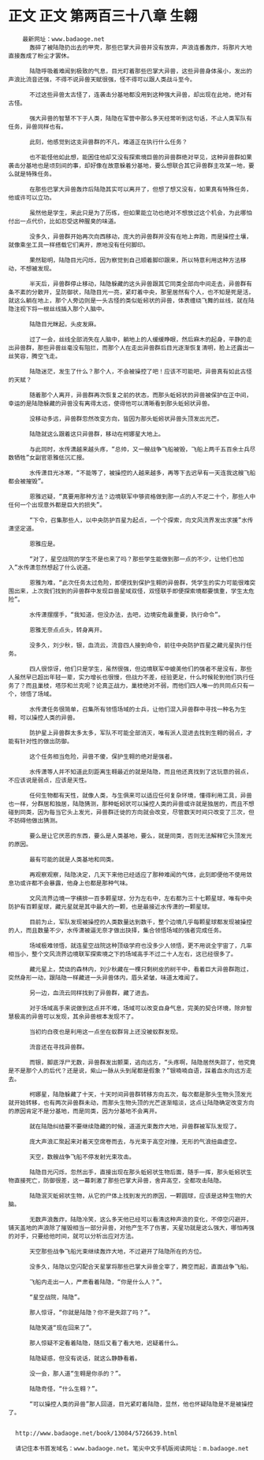# 正文 正文 第两百三十八章 生翱
        最新网址：www.badaoge.net
          轰碎了被陆隐扔出去的甲壳，那些巴掌大异兽并没有放弃，声浪连番轰炸，将那片大地直接轰成了粉尘才罢休。
      
          陆隐呼吸着难闻到极致的气息，目光盯着那些巴掌大异兽，这些异兽身体虽小，发出的声浪比流音还强，不得不说异兽天赋很强，怪不得可以跟人类战斗至今。
      
          不过这些异兽太古怪了，连袭击分基地都没用到这种强大异兽，却出现在此地，绝对有古怪。
      
          强大异兽的智慧不下于人类，陆隐在军营中那么多天经常听到这句话，不止人类军队有任务，异兽同样也有。
      
          此刻，他感觉到这支异兽群的不凡，难道正在执行什么任务？
      
          也不能怪他如此想，能困住他却又没有探索境巨兽的异兽群绝对罕见，这种异兽群如果袭击分基地也是顷刻间的事，却好像在故意躲着分基地，要么想联合其它异兽群主攻某一地，要么就是特殊任务。
      
          在那些巴掌大异兽轰炸后陆隐其实可以离开了，但想了想又没有，如果真有特殊任务，他或许可以立功。
      
          虽然他是学生，来此只是为了历练，但如果能立功也绝对不想放过这个机会，为此哪怕付出一点代价，比如忍受这种腥臭的味道。
      
          没多久，异兽群开始再次向西移动，庞大的异兽群并没有在地上奔跑，而是操控土壤，就像乘坐工具一样搭载它们离开，原地没有任何脚印。
      
          果然聪明，陆隐目光闪烁，因为察觉到自己顺着脚印跟来，所以特意利用这种方法移动，不想被发现。
      
          半天后，异兽群停止移动，陆隐躲藏的这头异兽跟其它同类全部向中间走去，异兽群有条不紊的分散开，呈防御状，陆隐目光一亮，紧盯着中央，那里居然有个人，也不知是死是活，就这么躺在地上，那个人旁边则是一头古怪的类似蚯蚓状的异兽，体表缠绕飞舞的丝线，就在陆隐注视下将一根丝线插入那个人脑中。
      
          陆隐目光眯起，头皮发麻。
      
          过了一会，丝线全部消失在人脑中，躺地上的人缓缓睁眼，然后麻木的起身，平静的走出异兽群，那些异兽丝毫没有阻拦，而那个人在走出异兽群后目光逐渐恢复清明，脸上还露出一丝笑容，腾空飞走。
      
          陆隐迷茫，发生了什么？那个人，不会被操控了吧！应该不可能吧，异兽真有如此古怪的天赋？
      
          随着那个人离开，异兽群再次恢复之前的状态，而那头蚯蚓状的异兽被保护在正中间，幸运的是陆隐躲藏的异兽没有离得太远，使得他可以清晰看到那头蚯蚓状异兽。
      
          没移动多远，异兽群忽然改变方向，皆因为那头蚯蚓状异兽头顶发出光芒。
      
          陆隐就这么跟着这只异兽群，移动在柯娜星大地上。
      
          与此同时，水传潇越来越头疼，“总帅，又一艘战争飞船被毁，飞船上两千五百余士兵尽数牺牲”女副官恩雅低沉汇报。
      
          水传潇目光冰寒，“不能等了，被操控的人越来越多，再等下去迟早有一天连我这艘飞船都会被摧毁”。
      
          恩雅迟疑，“真要用那种方法？边境联军中够资格做到那一点的人不足二十个，那些人中任何一个出现意外都是巨大的损失”。
      
          “下令，召集那些人，以中央防护百星为起点，一个个探索，向文风流界发出求援”水传潇坚定道。
      
          恩雅应是。
      
          “对了，星空战院的学生不是也来了吗？那些学生能做到那一点的不少，让他们也加入”水传潇忽然想起了什么说道。
      
          恩雅为难，“此次任务太过危险，即便找到保护生翱的异兽群，凭学生的实力可能很难突围出来，上次我们找到的异兽群中发现巨兽星域双怪，双怪联手即便探索境都要慎重，学生太危险”。
      
          水传潇摆摆手，“我知道，但没办法，去吧，边境安危最重要，执行命令”。
      
          恩雅无奈点点头，转身离开。
      
          没多久，刘少秋，银，血流云，流音四人接到命令，前往中央防护百星之藏元星执行任务。
      
          四人很惊讶，他们只是学生，虽然很强，但边境联军中媲美他们的强者不是没有，那些人虽然早已超出年轻一辈，实力增长也很慢，但战力不差，经验更足，什么时候轮到他们执行任务了？而且巢枝，塔莎和兰克呢？论真正战力，巢枝绝对不弱，而他们四人唯一的共同点只有一个，领悟了场域。
      
          水传潇任务很简单，召集所有领悟场域的士兵，让他们混入异兽群中寻找一种名为生翱，可以操控人类的异兽。
      
          防护星上异兽群太多太多，军队不可能全部消灭，唯有派人混进去找到生翱的弱点，才能有针对性的做出防御。
      
          这个任务相当危险，异兽不傻，保护生翱的绝对是强者。
      
          水传潇等人并不知道此刻距离生翱最近的就是陆隐，而且他还真找到了这玩意的弱点，不应该说是弱点，应该是天性。
      
          任何生物都有天性，就像人类，与生俱来可以适应任何复杂环境，懂得利用工具，异兽也一样，分群居和独居，陆隐猜测，那种蚯蚓状可以操控人类的异兽或许就是独居的，而且不想碰到同类，因为每当它头上发光，异兽群迁徙的方向就会改变，尽管数天时间只改变了三次，但不妨碍他做出猜测。
      
          要么是让它厌恶的东西，要么是人类基地，要么，就是同类，否则无法解释它头顶发光的原因。
      
          最有可能的就是人类基地和同类。
      
          再观察观察，陆隐决定，几天下来他已经适应了那种难闻的气体，此刻即便他不使用敛息功或许都不会暴露，他身上也都是那种气味。
      
          文风流界边境一字横排一百多颗星球，分为左右中，左右都为三十七颗星球，唯有中央防护有百颗星球，藏元星就是其中最大的一颗，也是最接近水传潇的一颗星球。
      
          目前为止，军队发现被操控的人类数量达到数千，整个边境几乎每颗星球都发现被操控的人，而且数量不少，水传潇被逼无奈才做出抉择，集合领悟场域的强者完成任务。
      
          场域极难领悟，就连星空战院这种顶级学府也没多少人领悟，更不用说全宇宙了，几率相当小，整个文风流界边境联军探索境之下的场域高手不过二十人左右，这已经很多了。
      
          藏元星上，焚烧的森林内，刘少秋藏在一棵只剩树皮的树干中，看着巨大异兽群跑过，突然身形一动，跟陆隐一样藏进一头异兽体内，眉头紧皱，味道太难闻了。
      
          另一边，血流云同样找到了异兽群，藏了进去。
      
          对于场域高手来说做到这点并不难，场域可以改变自身气息，完美的契合环境，除非智慧极高的异兽可以发现，其余异兽根本发现不了。
      
          当初灼白夜也是利用这一点坐在蚁群背上还没被蚁群发现。
      
          流音还在寻找异兽群。
      
          而银，脚底浮尸无数，异兽群发出颤栗，逃向远方，“头疼啊，陆隐居然失踪了，他究竟是不是那个人的后代？还是说，紫山一脉从头到尾都是假象？”银喃喃自语，踩着血水向远方走去。
      
          柯娜星，陆隐躲藏了十天，十天时间异兽群转移方向五次，每次都是那头生物头顶发光就开始转移，也有两次异兽群未动，而那头生物头顶的光芒逐渐暗淡，这点让陆隐确定改变方向的原因肯定不是分基地，而是同类，因为分基地不会离开。
      
          就在陆隐纠结要不要继续隐藏的时候，道道光束轰炸大地，异兽群被军队发现了。
      
          庞大声浪汇聚起来对着天空席卷而去，与光束于高空对撞，无形的气浪扭曲虚空。
      
          天空，数艘战争飞船不停发射光束攻击。
      
          陆隐目光闪烁，忽然出手，直接出现在那头蚯蚓状生物后面，随手一挥，那头蚯蚓状生物直接死亡，防御很差，这一幕刺激了那些巴掌大异兽，舍弃高空，全都攻击陆隐。
      
          陆隐泯灭蚯蚓状生物，从它的尸体上找到发光的原因，一颗圆球，应该是这种生物的大脑。
      
          无数声浪轰炸，陆隐冷笑，这么多天他已经可以看清这种声浪的变化，不停空闪避开，铺天盖地的声浪除了摧毁相当一部分异兽，对他产生不了伤害，天星功就是这么强大，哪怕再强的对手，只要给他时间，就可以分析出应对方法。
      
          天空那些战争飞船光束继续轰炸大地，不过避开了陆隐所在的方位。
      
          没多久，陆隐以空闪配合天星掌将那些巴掌大异兽全宰了，腾空而起，直面战争飞船。
      
          飞船内走出一人，严肃看着陆隐，“你是什么人？”。
      
          “星空战院，陆隐”。
      
          那人惊讶，“你就是陆隐？你不是失踪了吗？”。
      
          陆隐笑道“现在回来了”。
      
          那人惊疑不定看着陆隐，随后又看了看大地，迟疑着什么。
      
          陆隐疑惑，但没有说话，就这么静静看着。
      
          没一会，那人道“生翱是你杀的？”。
      
          陆隐奇怪，“什么生翱？”。
      
          “可以操控人类的异兽”那人回道，目光紧盯着陆隐，显然，他也怀疑陆隐是不是被操控了。
      
      
      http://www.badaoge.net/book/13084/5726639.html
      
      请记住本书首发域名：www.badaoge.net。笔尖中文手机版阅读网址：m.badaoge.net
